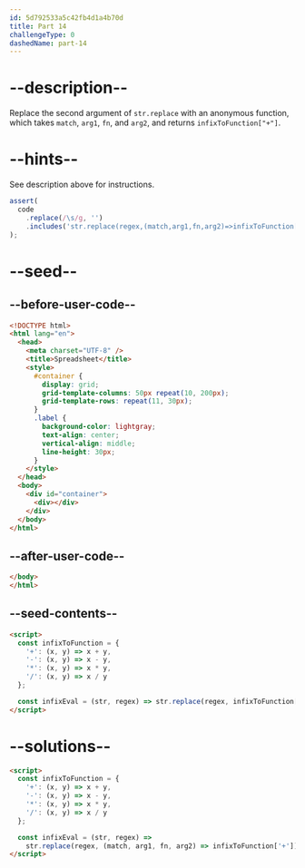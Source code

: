 ```yaml
---
id: 5d792533a5c42fb4d1a4b70d
title: Part 14
challengeType: 0
dashedName: part-14
---
```


# --description--

Replace the second argument of `str.replace` with an anonymous function, which takes `match`, `arg1`, `fn`, and `arg2`, and returns `infixToFunction["+"]`.

# --hints--

See description above for instructions.

```js
assert(
  code
    .replace(/\s/g, '')
    .includes('str.replace(regex,(match,arg1,fn,arg2)=>infixToFunction["+"])')
);
```

# --seed--

## --before-user-code--

```html
<!DOCTYPE html>
<html lang="en">
  <head>
    <meta charset="UTF-8" />
    <title>Spreadsheet</title>
    <style>
      #container {
        display: grid;
        grid-template-columns: 50px repeat(10, 200px);
        grid-template-rows: repeat(11, 30px);
      }
      .label {
        background-color: lightgray;
        text-align: center;
        vertical-align: middle;
        line-height: 30px;
      }
    </style>
  </head>
  <body>
    <div id="container">
      <div></div>
    </div>
  </body>
</html>
```

## --after-user-code--

```html
</body>
</html>
```

## --seed-contents--

```html
<script>
  const infixToFunction = {
    '+': (x, y) => x + y,
    '-': (x, y) => x - y,
    '*': (x, y) => x * y,
    '/': (x, y) => x / y
  };

  const infixEval = (str, regex) => str.replace(regex, infixToFunction['+']);
</script>
```

# --solutions--

```html
<script>
  const infixToFunction = {
    '+': (x, y) => x + y,
    '-': (x, y) => x - y,
    '*': (x, y) => x * y,
    '/': (x, y) => x / y
  };

  const infixEval = (str, regex) =>
    str.replace(regex, (match, arg1, fn, arg2) => infixToFunction['+']);
</script>
```
